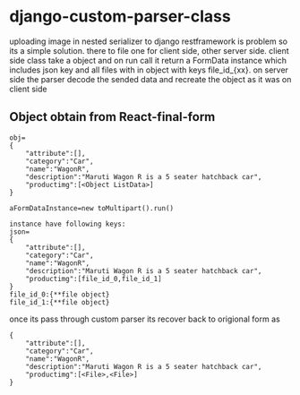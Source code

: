 # django-custom-parser-class
uploading image in nested serializer to django restframework is problem so its a simple solution. there to file one for client side, other server side.
client side class take a object and on run call it return a FormData instance which includes json key and all files with in object with keys file_id_{xx}.
on server side the parser decode the sended data and recreate the object as it was on client side

## Object obtain from React-final-form
```
obj=
{
    "attribute":[],
    "category":"Car",
    "name":"WagonR",
    "description":"Maruti Wagon R is a 5 seater hatchback car",
    "productimg":[<Object ListData>]
}
```
```
aFormDataInstance=new toMultipart().run()

instance have following keys:
json=
{
    "attribute":[],
    "category":"Car",
    "name":"WagonR",
    "description":"Maruti Wagon R is a 5 seater hatchback car",
    "productimg":[file_id_0,file_id_1]
}
file_id_0:{**file object}
file_id_1:{**file object}
```
once its pass through custom parser its recover back to origional form as 
```
{
    "attribute":[],
    "category":"Car",
    "name":"WagonR",
    "description":"Maruti Wagon R is a 5 seater hatchback car",
    "productimg":[<File>,<File>]
}
```
